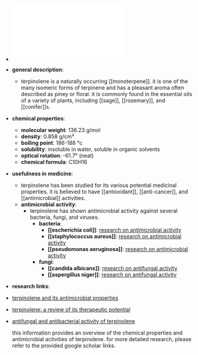 - ![Terpinene.pdf](../assets/Terpinene_1719299798177_0.pdf)
- **general description**:
	- terpinolene is a naturally occurring [[monoterpene]]. it is one of the many isomeric forms of terpinene and has a pleasant aroma often described as piney or floral. it is commonly found in the essential oils of a variety of plants, including [[sage]], [[rosemary]], and [[conifer]]s.
- **chemical properties**:
	- **molecular weight**: 136.23 g/mol
	- **density**: 0.858 g/cm³
	- **boiling point**: 186-188 °c
	- **solubility**: insoluble in water, soluble in organic solvents
	- **optical rotation**: -61.7° (neat)
	- **chemical formula**: C10H16
- **usefulness in medicine**:
	- terpinolene has been studied for its various potential medicinal properties. it is believed to have [[antioxidant]], [[anti-cancer]], and [[antimicrobial]] activities.
	- **antimicrobial activity**:
		- terpinolene has shown antimicrobial activity against several bacteria, fungi, and viruses.
			- **bacteria**:
				- **[[escherichia coli]]**: [research on antimicrobial activity](https://scholar.google.com/scholar?q=terpinolene+antimicrobial+Escherichia+coli)
				- **[[staphylococcus aureus]]**: [research on antimicrobial activity](https://scholar.google.com/scholar?q=terpinolene+antimicrobial+Staphylococcus+aureus)
				- **[[pseudomonas aeruginosa]]**: [research on antimicrobial activity](https://scholar.google.com/scholar?q=terpinolene+antimicrobial+Pseudomonas+aeruginosa)
			- **fungi**:
				- **[[candida albicans]]**: [research on antifungal activity](https://scholar.google.com/scholar?q=terpinolene+antifungal+Candida+albicans)
				- **[[aspergillus niger]]**: [research on antifungal activity](https://scholar.google.com/scholar?q=terpinolene+antifungal+Aspergillus+niger)
- **research links**:
- [terpinolene and its antimicrobial properties](https://scholar.google.com/scholar?q=terpinolene+antimicrobial+properties)
- [terpinolene: a review of its therapeutic potential](https://scholar.google.com/scholar?q=terpinolene+therapeutic+potential)
- [antifungal and antibacterial activity of terpinolene](https://scholar.google.com/scholar?q=terpinolene+antifungal+antibacterial)
  
  this information provides an overview of the chemical properties and antimicrobial activities of terpinolene. for more detailed research, please refer to the provided google scholar links.